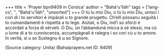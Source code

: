 +++
title = 'Prayer bpn9409 in Corsica'
author = "Bahá'u'lláh"
tags = ['lang-co', '', "Bahá'u'lláh", "unsorted"]
+++
O tù lu mio Diu, o tù lu mio Diu, unisci i cori di i to servitori è impàrali u to grande prugettu. Ch’elli pòssanu seguità i to cumandamenti è rispettà a to lege. Aiùtali, o Diu, ind’i so sforzi è accòrdali a forza di sèrveti. O Diu, ùn l’abbandunà micca à sé stessi, ma cù u lume di a to cunniscenza, accumpàgnali è ralegra i so cori cù u to amore. In verità, sì u so Sustegnu è u so Signore.

(Source category: Unita)
(Bahaiprayers.net ID: 9409)
